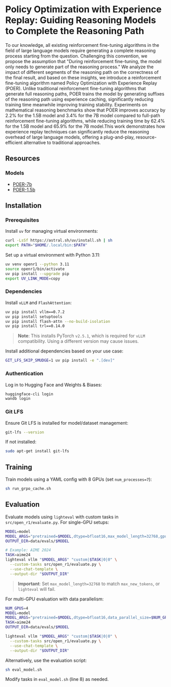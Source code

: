 # Policy Optimization with Experience Replay: Guiding Reasoning Models to Complete the Reasoning Path

To our knowledge, all existing reinforcement fine-tuning algorithms in the field of large language models require generating a complete reasoning process starting from the question.
Challenging this convention, we propose the assumption that "During reinforcement fine-tuning, the model only needs to generate part of the reasoning process." We analyze the impact of different segments of the reasoning path on the correctness of the final result, and based on these insights, we introduce a reinforcement fine-tuning algorithm named Policy Optimization with Experience Replay (POER). Unlike traditional reinforcement fine-tuning algorithms that generate full reasoning paths, POER trains the model by generating suffixes of the reasoning path using experience caching, significantly reducing training time meanwhile improving training stability. Experiments on mathematical reasoning benchmarks show that POER improves accuracy by 2.2\% for the 1.5B model and 3.4\% for the 7B model compared to full-path reinforcement fine-tuning algorithms, while reducing training time by 62.4\% for the 1.5B model and 65.9\% for the 7B model.This work demonstrates how experience replay techniques can significantly reduce the reasoning overhead of large language models, offering a plug-and-play, resource-efficient alternative to traditional approaches.

## Resources

### Models
- [POER-7b](https://huggingface.co/knoveleng/Open-RS1)
- [POER-1.5b](https://huggingface.co/knoveleng/Open-RS2)



## Installation

### Prerequisites
Install `uv` for managing virtual environments:
```bash
curl -LsSf https://astral.sh/uv/install.sh | sh
export PATH="$HOME/.local/bin:$PATH"
```

Set up a virtual environment with Python 3.11:
```bash
uv venv openr1 --python 3.11
source openr1/bin/activate
uv pip install --upgrade pip
export UV_LINK_MODE=copy
```

### Dependencies
Install `vLLM` and `FlashAttention`:
```bash
uv pip install vllm==0.7.2
uv pip install setuptools
uv pip install flash-attn --no-build-isolation
uv pip install trl==0.14.0
```

> **Note**: This installs PyTorch `v2.5.1`, which is required for `vLLM` compatibility. Using a different version may cause issues.

Install additional dependencies based on your use case:
```bash
GIT_LFS_SKIP_SMUDGE=1 uv pip install -e ".[dev]"
```

### Authentication
Log in to Hugging Face and Weights & Biases:
```bash
huggingface-cli login
wandb login
```

### Git LFS
Ensure Git LFS is installed for model/dataset management:
```bash
git-lfs --version
```
If not installed:
```bash
sudo apt-get install git-lfs
```

## Training

Train models using a YAML config with 8 GPUs (set `num_processes=7`):
```bash
sh run_grpo_cache.sh
```

## Evaluation

Evaluate models using `lighteval` with custom tasks in `src/open_r1/evaluate.py`. For single-GPU setups:
```bash
MODEL=model
MODEL_ARGS="pretrained=$MODEL,dtype=bfloat16,max_model_length=32768,gpu_memory_utilization=0.8,generation_parameters={max_new_tokens:32768,temperature:0.6,top_p:0.95}"
OUTPUT_DIR=data/evals/$MODEL

# Example: AIME 2024
TASK=aime24
lighteval vllm "$MODEL_ARGS" "custom|$TASK|0|0" \
  --custom-tasks src/open_r1/evaluate.py \
  --use-chat-template \
  --output-dir "$OUTPUT_DIR"
```

> **Important**: Set `max_model_length=32768` to match `max_new_tokens`, or `lighteval` will fail.

For multi-GPU evaluation with data parallelism:
```bash
NUM_GPUS=4
MODEL=model
MODEL_ARGS="pretrained=$MODEL,dtype=bfloat16,data_parallel_size=$NUM_GPUS,max_model_length=32768,gpu_memory_utilization=0.8,generation_parameters={max_new_tokens:32768,temperature:0.6,top_p:0.95}"
TASK=aime24
OUTPUT_DIR=data/evals/$MODEL

lighteval vllm "$MODEL_ARGS" "custom|$TASK|0|0" \
  --custom-tasks src/open_r1/evaluate.py \
  --use-chat-template \
  --output-dir "$OUTPUT_DIR"
```

Alternatively, use the evaluation script:
```bash
sh eval_model.sh
```
Modify tasks in `eval_model.sh` (line 8) as needed.


